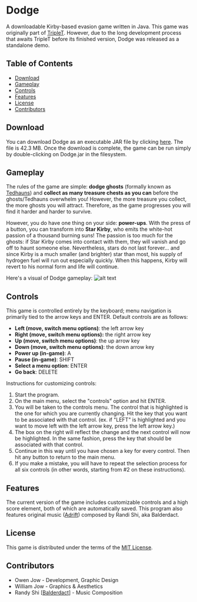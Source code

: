 Dodge
========================================================================

A downloadable Kirby-based evasion game written in Java. This game was originally part of [TripleT](https://github.com/ohjay/TripleTGame). However, due to the long development process that awaits TripleT before its finished version, Dodge was released as a standalone demo.


## Table of Contents

* [Download](#Download)
* [Gameplay](#Gameplay)
* [Controls](#Controls)
* [Features](#Features)
* [License](#License)
* [Contributors](#Contributors)


Download
------------------------------------------------------------------------

You can download Dodge as an executable JAR file by clicking [here](https://github.com/ohjay/Dodge/blob/master/Dodge.jar?raw=true). The file is 42.3 MB. Once the download is complete, the game can be run simply by double-clicking on Dodge.jar in the filesystem.


Gameplay
------------------------------------------------------------------------

The rules of the game are simple: **dodge ghosts** (formally known as [Tedhauns](http://kirby.wikia.com/wiki/Tedhaun)) and **collect as many treasure chests as you can** before the ghosts/Tedhauns overwhelm you! However, the more treasure you collect, the more ghosts you will attract. Therefore, as the game progresses you will find it harder and harder to survive. 

However, you do have one thing on your side: **power-ups**. With the press of a button, you can transform into **Star Kirby**, who emits the white-hot passion of a thousand burning suns! The passion is too much for the ghosts: if Star Kirby comes into contact with them, they will vanish and go off to haunt someone else. Nevertheless, stars do not last forever... and since Kirby is a much smaller (and brighter) star than most, his supply of hydrogen fuel will run out especially quickly. When this happens, Kirby will revert to his normal form and life will continue.

Here's a visual of Dodge gameplay:
![alt text](https://cloud.githubusercontent.com/assets/8358648/8349811/e195fe4a-1ad4-11e5-96a4-b59483a6410e.png "Dodge gameplay")


Controls
------------------------------------------------------------------------

This game is controlled entirely by the keyboard; menu navigation is primarily tied to the arrow keys and ENTER. Default controls are as follows:

- **Left (move, switch menu options)**: the left arrow key
- **Right (move, switch menu options):** the right arrow key
- **Up (move, switch menu options)**: the up arrow key
- **Down (move, switch menu options)**: the down arrow key
- **Power up (in-game)**: A
- **Pause (in-game)**: SHIFT
- **Select a menu option**: ENTER
- **Go back**: DELETE

Instructions for customizing controls:

1. Start the program.
2. On the main menu, select the "controls" option and hit ENTER.
3. You will be taken to the controls menu. The control that is highlighted is the one for which you are currently changing. Hit the key that you want to be associated with that control. (ex. if "LEFT" is highlighted and you want to move left with the left arrow key, press the left arrow key.)
4. The box on the right will reflect the change and the next control will now be highlighted. In the same fashion, press the key that should be associated with that control.
5. Continue in this way until you have chosen a key for every control. Then hit any button to return to the main menu.
6. If you make a mistake, you will have to repeat the selection process for all six controls (in other words, starting from #2 on these instructions).


Features
------------------------------------------------------------------------

The current version of the game includes customizable controls and a high score element, both of which are automatically saved. This program also features original music ([Adrift](https://www.youtube.com/watch?v=S2pJcRMe1H0)) composed by Randi Shi, aka Balderdact.


License
------------------------------------------------------------------------

This game is distributed under the terms of the [MIT License](https://github.com/ohjay/Dodge/blob/master/LICENSE.txt).


Contributors
------------------------------------------------------------------------

- Owen Jow - Development, Graphic Design
- William Jow - Graphics & Aesthetics
- Randy Shi [[Balderdact](https://soundcloud.com/balderdact)] - Music Composition
